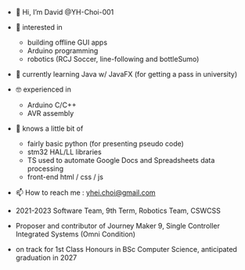 - 👋 Hi, I’m David @YH-Choi-001
- 👀 interested in
  - building offline GUI apps
  - Arduino programming
  - robotics (RCJ Soccer, line-following and bottleSumo)
- 🌱 currently learning Java w/ JavaFX (for getting a pass in university)
- 🤓 experienced in
  - Arduino C/C++
  - AVR assembly
- 👶 knows a little bit of
  - fairly basic python (for presenting pseudo code)
  - stm32 HAL/LL libraries
  - TS used to automate Google Docs and Spreadsheets data processing
  - front-end html / css / js
- 📫 How to reach me : yhei.choi@gmail.com

- 2021-2023 Software Team, 9th Term, Robotics Team, CSWCSS
- Proposer and contributor of Journey Maker 9, Single Controller Integrated Systems (Omni Condition)

- on track for 1st Class Honours in BSc Computer Science, anticipated graduation in 2027

<!---
YH-Choi-001/YH-Choi-001 is a ✨ special ✨ repository because its `README.md` (this file) appears on your GitHub profile.
You can click the Preview link to take a look at your changes.
--->
